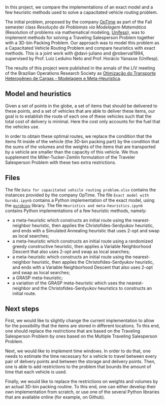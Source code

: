 In this project, we compare the implementations of an exact model and a few heuristic methods used to solve a capacitated vehicle routing problem.

The initial problem, proposed by the company <a href="http://www.optimerotas.com.br">OpTime</a> as part of the Fall semester class _Resolução de Problemas via Modelagem Matemática_ (Resolution of problems via mathematical modeling, <a href="https://www.unifesp.br/campus/sjc/">Unifesp</a>), was to implement methods for solving a Traveling Salesperson Problem together with a 3D-bin Packing Problem.  Our approach was to model this problem as a Capacitated Vehicle Routing Problem and compare heuristics with exact methods.  This is a joint work with @davi-juliano and @roberval1994, supervised by Prof. Luiz Leduíno Neto and Prof. Horácio Yanasse (Unifesp). 

The results of this project were published in the annals of the LIV meeting of the Brazilian Operations Research Society as <a href="http://proceedings.science/sbpo/sbpo-2022/trabalhos/otimizacao-do-transporte-heterogeneo-de-cargas-modelagem-e-meta-heuristica">Otimização do Transporte Heterogêneo de Cargas - Modelagem e Meta-Heurística</a>.


## Model and heuristics

Given a set of points in the globe, a set of items that should be delivered to these points, and a set of vehicles that are able to deliver these items, our goal is to establish the route of each one of these vehicles such that the total cost of delivery is minimal.  Here the cost only accounts for the fuel that the vehicles use.

In order to obtain these optimal routes, we replace the condition that the items fit inside of the vehicle (the 3D-bin packing part) by the condition that the sums of the volumes and the weights of the items that are transported by a vehicle are smaller than the capacity of this vehicle.  We thus supplement the Miller-Tucker-Zemlin formulation of the Traveler Salesperson Problem with these two extra restrictions. 


## Files

The file `Data for capacitated vehicle routing problem.xlsx` contains the instances provided by the company OpTime.  The file `Exact model with Gurobi.ipynb` contains a Python implementation of the exact model, using the [`gurobipy`](https://pypi.org/project/gurobipy/) library.  The file `Heuristics and meta-heuristics.ipynb` contains Python implementations of a few heuristic methods, namely:
 * a meta-heuristic which constructs an initial route using the nearest-neighbor heuristic, then applies the Christofides-Serdyukov heuristic, and ends with a Simulated Annealing heuristic that uses 2-opt and swap as local searches;
 * a meta-heuristic which constructs an initial route using a randomized greedy constructive heuristic, then applies a Variable Neighborhood Descent that also uses 2-opt and swap as local searches;
 * a meta-heuristic which constructs an initial route using the nearest-neighbor heuristic, then applies the Christofides-Serdyukov heuristic, and ends with a Variable Neighborhood Descent that also uses 2-opt and swap as local searches;
 * a GRASP meta-heuristic;
 * a variation of the GRASP meta-heuristic which uses the nearest-neighbor and the Christofides-Serdyukov heuristics to constructs an initial route.


## Next steps

First, we would like to slightly change the current implementation to allow for the possibility that the items are stored in different locations.  To this end, one should replace the restrictions that are based on the Traveling Salesperson Problem by ones based on the Multiple Traveling Salesperson Problem.

Next, we would like to implement time windows.  In order to do that, one needs to estimate the time necessary for a vehicle to travel between every pair of delivery points and between the storage and delivery points.  Then, one is able to add restrictions to the problem that bounds the amount of time that each vehicle is used.

Finally, we would like to replace the restrictions on weights and volumes by an actual 3D-bin packing routine.  To this end, one can either develop their own implementation from scratch, or use one of the several Python libraries that are available online (for example, on Github).